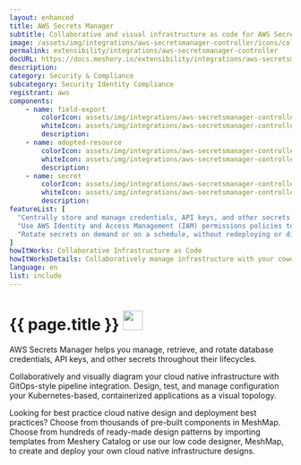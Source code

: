 ```yaml
---
layout: enhanced
title: AWS Secrets Manager
subtitle: Collaborative and visual infrastructure as code for AWS Secrets Manager
image: /assets/img/integrations/aws-secretsmanager-controller/icons/color/aws-secretsmanager-controller-color.svg
permalink: extensibility/integrations/aws-secretsmanager-controller
docURL: https://docs.meshery.io/extensibility/integrations/aws-secretsmanager-controller
description: 
category: Security & Compliance
subcategory: Security Identity Compliance
registrant: aws
components: 
	- name: field-export
		colorIcon: assets/img/integrations/aws-secretsmanager-controller/components/field-export/icons/color/field-export-color.svg
		whiteIcon: assets/img/integrations/aws-secretsmanager-controller/components/field-export/icons/white/field-export-white.svg
		description: 
	- name: adopted-resource
		colorIcon: assets/img/integrations/aws-secretsmanager-controller/components/adopted-resource/icons/color/adopted-resource-color.svg
		whiteIcon: assets/img/integrations/aws-secretsmanager-controller/components/adopted-resource/icons/white/adopted-resource-white.svg
		description: 
	- name: secret
		colorIcon: assets/img/integrations/aws-secretsmanager-controller/components/secret/icons/color/secret-color.svg
		whiteIcon: assets/img/integrations/aws-secretsmanager-controller/components/secret/icons/white/secret-white.svg
		description: 
featureList: [
  "Centrally store and manage credentials, API keys, and other secrets.",
  "Use AWS Identity and Access Management (IAM) permissions policies to manage access to your secrets.",
  "Rotate secrets on demand or on a schedule, without redeploying or disrupting active applications."
]
howItWorks: Collaborative Infrastructure as Code
howItWorksDetails: Collaboratively manage infrastructure with your coworkers synchronously sharing the same designs.
language: en
list: include
---
```

<h1>{{ page.title }} <img src="{{ page.image }}" style="width: 35px; height: 35px;" /></h1>

<p>
AWS Secrets Manager helps you manage, retrieve, and rotate database credentials, API keys, and other secrets throughout their lifecycles.
</p>
<p>
    Collaboratively and visually diagram your cloud native infrastructure with GitOps-style pipeline integration. Design, test, and manage configuration your Kubernetes-based, containerized applications as a visual topology.
</p>
<p>
    Looking for best practice cloud native design and deployment best practices? Choose from thousands of pre-built components in MeshMap. Choose from hundreds of ready-made design patterns by importing templates from Meshery Catalog or use our low code designer, MeshMap, to create and deploy your own cloud native infrastructure designs.
</p>
